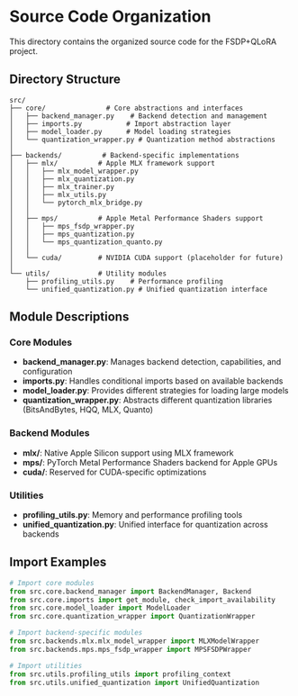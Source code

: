 # Source Code Organization

This directory contains the organized source code for the FSDP+QLoRA project.

## Directory Structure

```
src/
├── core/               # Core abstractions and interfaces
│   ├── backend_manager.py    # Backend detection and management
│   ├── imports.py           # Import abstraction layer
│   ├── model_loader.py      # Model loading strategies
│   └── quantization_wrapper.py # Quantization method abstractions
│
├── backends/          # Backend-specific implementations
│   ├── mlx/          # Apple MLX framework support
│   │   ├── mlx_model_wrapper.py
│   │   ├── mlx_quantization.py
│   │   ├── mlx_trainer.py
│   │   ├── mlx_utils.py
│   │   └── pytorch_mlx_bridge.py
│   │
│   ├── mps/          # Apple Metal Performance Shaders support
│   │   ├── mps_fsdp_wrapper.py
│   │   ├── mps_quantization.py
│   │   └── mps_quantization_quanto.py
│   │
│   └── cuda/         # NVIDIA CUDA support (placeholder for future)
│
└── utils/            # Utility modules
    ├── profiling_utils.py    # Performance profiling
    └── unified_quantization.py # Unified quantization interface
```

## Module Descriptions

### Core Modules
- **backend_manager.py**: Manages backend detection, capabilities, and configuration
- **imports.py**: Handles conditional imports based on available backends
- **model_loader.py**: Provides different strategies for loading large models
- **quantization_wrapper.py**: Abstracts different quantization libraries (BitsAndBytes, HQQ, MLX, Quanto)

### Backend Modules
- **mlx/**: Native Apple Silicon support using MLX framework
- **mps/**: PyTorch Metal Performance Shaders backend for Apple GPUs
- **cuda/**: Reserved for CUDA-specific optimizations

### Utilities
- **profiling_utils.py**: Memory and performance profiling tools
- **unified_quantization.py**: Unified interface for quantization across backends

## Import Examples

```python
# Import core modules
from src.core.backend_manager import BackendManager, Backend
from src.core.imports import get_module, check_import_availability
from src.core.model_loader import ModelLoader
from src.core.quantization_wrapper import QuantizationWrapper

# Import backend-specific modules
from src.backends.mlx.mlx_model_wrapper import MLXModelWrapper
from src.backends.mps.mps_fsdp_wrapper import MPSFSDPWrapper

# Import utilities
from src.utils.profiling_utils import profiling_context
from src.utils.unified_quantization import UnifiedQuantization
```